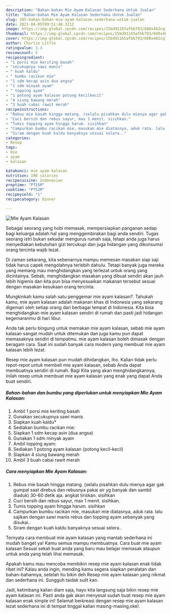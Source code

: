 ```yaml
---
description: "Bahan-bahan Mie Ayam Kalasan Sederhana Untuk Jualan"
title: "Bahan-bahan Mie Ayam Kalasan Sederhana Untuk Jualan"
slug: 305-bahan-bahan-mie-ayam-kalasan-sederhana-untuk-jualan
date: 2021-04-05T09:51:48.321Z
image: https://img-global.cpcdn.com/recipes/15bd91165afbb793/680x482cq70/mie-ayam-kalasan-foto-resep-utama.jpg
thumbnail: https://img-global.cpcdn.com/recipes/15bd91165afbb793/680x482cq70/mie-ayam-kalasan-foto-resep-utama.jpg
cover: https://img-global.cpcdn.com/recipes/15bd91165afbb793/680x482cq70/mie-ayam-kalasan-foto-resep-utama.jpg
author: Charlie Little
ratingvalue: 3.3
reviewcount: 5
recipeingredient:
- "1 porsi mie keriting basah"
- "secukupnya sawi manis"
- " kuah kaldu"
- " bumbu racikan mie"
- "1 sdm kecap asin dua angsa"
- "1 sdm minyak ayam"
- " topping ayam"
- "1 potong ayam kalasan potong kecilkecil"
- "4 siung bawang merah"
- "3 buah cabai rawit merah"
recipeinstructions:
- "Rebus mie basah hingga matang. (selalu pisahkan dulu mienya agar gak gumpal saat direbus dan rebusnya pakai air yg banyak dan sambil diaduk) 30-60 detik aja. angkat tiriskan. sisihkan"
- "Cuci bersih dan rebus sayur, max 1 menit. sisihkan."
- "Tumis topping ayam hingga harum. sisihkan"
- "Campurkan bumbu racikan mie, masukan mie diatasnya, aduk rata. lalu sajikan dengan sawi manis rebus dan topping ayam sebanyak yang disukai.."
- "Siram dengan kuah kaldu banyaknya sesuai selera.."
categories:
- Resep
tags:
- mie
- ayam
- kalasan

katakunci: mie ayam kalasan 
nutrition: 198 calories
recipecuisine: Indonesian
preptime: "PT15M"
cooktime: "PT52M"
recipeyield: "1"
recipecategory: Dinner

---
```



![Mie Ayam Kalasan](https://img-global.cpcdn.com/recipes/15bd91165afbb793/680x482cq70/mie-ayam-kalasan-foto-resep-utama.jpg)

Sebagai seorang yang hobi memasak, mempersiapkan panganan sedap bagi keluarga adalah hal yang menggembirakan bagi anda sendiri. Tugas seorang istri bukan sekadar mengurus rumah saja, tetapi anda juga harus menyediakan kebutuhan gizi tercukupi dan juga hidangan yang dikonsumsi orang tercinta wajib lezat.

Di zaman  sekarang, kita sebenarnya mampu memesan masakan siap saji tidak harus capek mengolahnya terlebih dahulu. Tetapi banyak juga mereka yang memang mau menghidangkan yang terlezat untuk orang yang dicintainya. Sebab, menghidangkan masakan yang dibuat sendiri akan jauh lebih higienis dan kita pun bisa menyesuaikan makanan tersebut sesuai dengan masakan kesukaan orang tercinta. 



Mungkinkah kamu salah satu penggemar mie ayam kalasan?. Tahukah kamu, mie ayam kalasan adalah makanan khas di Indonesia yang sekarang digemari oleh setiap orang dari berbagai tempat di Indonesia. Kita bisa menghidangkan mie ayam kalasan sendiri di rumah dan pasti jadi hidangan kegemaranmu di hari libur.

Anda tak perlu bingung untuk memakan mie ayam kalasan, sebab mie ayam kalasan sangat mudah untuk ditemukan dan juga kamu pun dapat memasaknya sendiri di tempatmu. mie ayam kalasan boleh dimasak dengan beragam cara. Saat ini sudah banyak cara modern yang membuat mie ayam kalasan lebih lezat.

Resep mie ayam kalasan pun mudah dihidangkan, lho. Kalian tidak perlu repot-repot untuk membeli mie ayam kalasan, sebab Anda dapat membuatnya sendiri di rumah. Bagi Kita yang akan menghidangkannya, inilah resep untuk membuat mie ayam kalasan yang enak yang dapat Anda buat sendiri.

<!--inarticleads1-->

##### Bahan-bahan dan bumbu yang diperlukan untuk menyiapkan Mie Ayam Kalasan:

1. Ambil 1 porsi mie keriting basah
1. Gunakan secukupnya sawi manis
1. Siapkan  kuah kaldu*
1. Sediakan  bumbu racikan mie:
1. Siapkan 1 sdm kecap asin (dua angsa)
1. Gunakan 1 sdm minyak ayam
1. Ambil  topping ayam:
1. Sediakan 1 potong ayam kalasan (potong kecil-kecil)
1. Siapkan 4 siung bawang merah
1. Ambil 3 buah cabai rawit merah




<!--inarticleads2-->

##### Cara menyiapkan Mie Ayam Kalasan:

1. Rebus mie basah hingga matang. (selalu pisahkan dulu mienya agar gak gumpal saat direbus dan rebusnya pakai air yg banyak dan sambil diaduk) 30-60 detik aja. angkat tiriskan. sisihkan
1. Cuci bersih dan rebus sayur, max 1 menit. sisihkan.
1. Tumis topping ayam hingga harum. sisihkan
1. Campurkan bumbu racikan mie, masukan mie diatasnya, aduk rata. lalu sajikan dengan sawi manis rebus dan topping ayam sebanyak yang disukai..
1. Siram dengan kuah kaldu banyaknya sesuai selera..




Ternyata cara membuat mie ayam kalasan yang mantab sederhana ini mudah banget ya! Kamu semua mampu membuatnya. Cara buat mie ayam kalasan Sesuai sekali buat anda yang baru mau belajar memasak ataupun untuk anda yang telah lihai memasak.

Apakah kamu mau mencoba membikin resep mie ayam kalasan enak tidak ribet ini? Kalau anda ingin, mending kamu segera siapkan peralatan dan bahan-bahannya, setelah itu bikin deh Resep mie ayam kalasan yang nikmat dan sederhana ini. Sungguh taidak sulit kan. 

Jadi, ketimbang kalian diam saja, hayo kita langsung saja bikin resep mie ayam kalasan ini. Pasti anda gak akan menyesal sudah buat resep mie ayam kalasan enak simple ini! Selamat berkreasi dengan resep mie ayam kalasan lezat sederhana ini di tempat tinggal kalian masing-masing,oke!.


